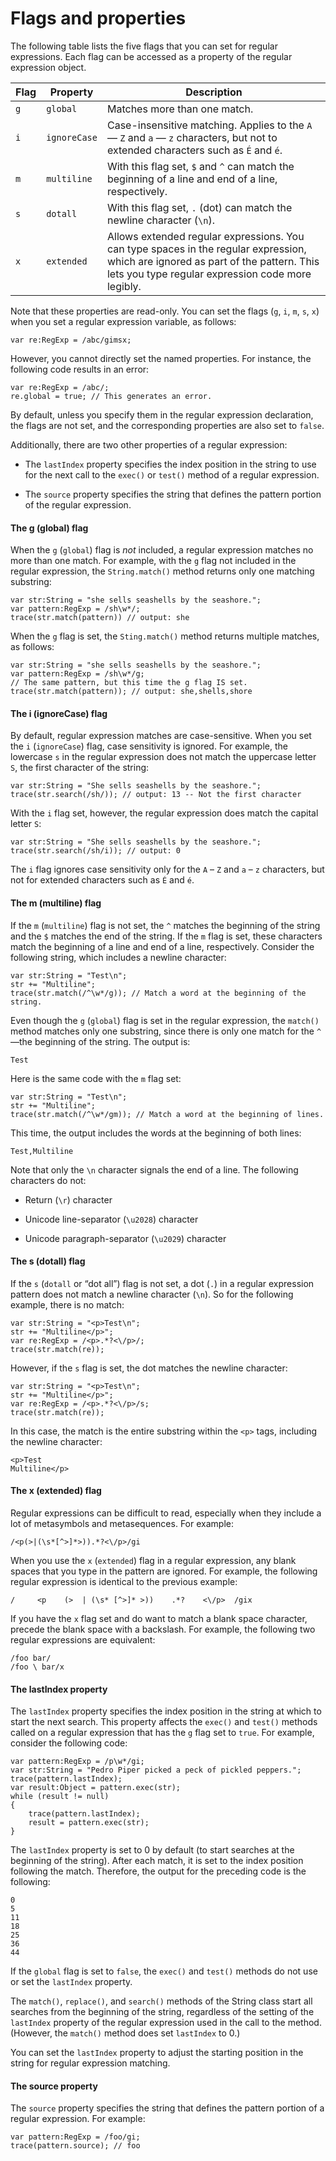 # Flags and properties

<div>

The following table lists the five flags that you can set for regular
expressions. Each flag can be accessed as a property of the regular expression
object.

<div>

| Flag | Property     | Description                                                                                                                                                                            |
| ---- | ------------ | -------------------------------------------------------------------------------------------------------------------------------------------------------------------------------------- |
| `g`  | `global`     | Matches more than one match.                                                                                                                                                           |
| `i`  | `ignoreCase` | Case-insensitive matching. Applies to the `A` — `Z` and `a` — `z` characters, but not to extended characters such as `É` and `é`.                                                      |
| `m`  | `multiline`  | With this flag set, `$` and `^` can match the beginning of a line and end of a line, respectively.                                                                                     |
| `s`  | `dotall`     | With this flag set, `.` (dot) can match the newline character (`\n`).                                                                                                                  |
| `x`  | `extended`   | Allows extended regular expressions. You can type spaces in the regular expression, which are ignored as part of the pattern. This lets you type regular expression code more legibly. |

</div>

Note that these properties are read-only. You can set the flags (`g`, `i`, `m`,
`s`, `x`) when you set a regular expression variable, as follows:

    var re:RegExp = /abc/gimsx;

However, you cannot directly set the named properties. For instance, the
following code results in an error:

    var re:RegExp = /abc/;
    re.global = true; // This generates an error.

By default, unless you specify them in the regular expression declaration, the
flags are not set, and the corresponding properties are also set to `false`.

Additionally, there are two other properties of a regular expression:

- The `lastIndex` property specifies the index position in the string to use for
  the next call to the `exec()` or `test()` method of a regular expression.

- The `source` property specifies the string that defines the pattern portion of
  the regular expression.

<div>

#### The g (global) flag

When the `g` (`global`) flag is _not_ included, a regular expression matches no
more than one match. For example, with the `g` flag not included in the regular
expression, the `String.match()` method returns only one matching substring:

    var str:String = "she sells seashells by the seashore.";
    var pattern:RegExp = /sh\w*/;
    trace(str.match(pattern)) // output: she

When the `g` flag is set, the `Sting.match()` method returns multiple matches,
as follows:

    var str:String = "she sells seashells by the seashore.";
    var pattern:RegExp = /sh\w*/g;
    // The same pattern, but this time the g flag IS set.
    trace(str.match(pattern)); // output: she,shells,shore

</div>

<div>

#### The i (ignoreCase) flag

By default, regular expression matches are case-sensitive. When you set the `i`
(`ignoreCase`) flag, case sensitivity is ignored. For example, the lowercase `s`
in the regular expression does not match the uppercase letter `S`, the first
character of the string:

    var str:String = "She sells seashells by the seashore.";
    trace(str.search(/sh/)); // output: 13 -- Not the first character

With the `i` flag set, however, the regular expression does match the capital
letter `S`:

    var str:String = "She sells seashells by the seashore.";
    trace(str.search(/sh/i)); // output: 0

The `i` flag ignores case sensitivity only for the `A` – `Z` and `a` – `z`
characters, but not for extended characters such as `É` and `é`.

</div>

<div>

#### The m (multiline) flag

If the `m` (`multiline`) flag is not set, the `^` matches the beginning of the
string and the `$` matches the end of the string. If the `m` flag is set, these
characters match the beginning of a line and end of a line, respectively.
Consider the following string, which includes a newline character:

    var str:String = "Test\n";
    str += "Multiline";
    trace(str.match(/^\w*/g)); // Match a word at the beginning of the string.

Even though the `g` (`global`) flag is set in the regular expression, the
`match()` method matches only one substring, since there is only one match for
the `^` —the beginning of the string. The output is:

    Test

Here is the same code with the `m` flag set:

    var str:String = "Test\n";
    str += "Multiline";
    trace(str.match(/^\w*/gm)); // Match a word at the beginning of lines.

This time, the output includes the words at the beginning of both lines:

    Test,Multiline

Note that only the `\n` character signals the end of a line. The following
characters do not:

- Return (`\r`) character

- Unicode line-separator (`\u2028`) character

- Unicode paragraph-separator (`\u2029`) character

</div>

<div>

#### The s (dotall) flag

If the `s` (`dotall` or “dot all”) flag is not set, a dot (`.`) in a regular
expression pattern does not match a newline character (`\n`). So for the
following example, there is no match:

    var str:String = "<p>Test\n";
    str += "Multiline</p>";
    var re:RegExp = /<p>.*?<\/p>/;
    trace(str.match(re));

However, if the `s` flag is set, the dot matches the newline character:

    var str:String = "<p>Test\n";
    str += "Multiline</p>";
    var re:RegExp = /<p>.*?<\/p>/s;
    trace(str.match(re));

In this case, the match is the entire substring within the `<p>` tags, including
the newline character:

    <p>Test
    Multiline</p>

</div>

<div>

#### The x (extended) flag

Regular expressions can be difficult to read, especially when they include a lot
of metasymbols and metasequences. For example:

    /<p(>|(\s*[^>]*>)).*?<\/p>/gi

When you use the `x` (`extended`) flag in a regular expression, any blank spaces
that you type in the pattern are ignored. For example, the following regular
expression is identical to the previous example:

    /     <p    (>  | (\s* [^>]* >))    .*?    <\/p>  /gix

If you have the `x` flag set and do want to match a blank space character,
precede the blank space with a backslash. For example, the following two regular
expressions are equivalent:

    /foo bar/
    /foo \ bar/x

</div>

<div>

#### The lastIndex property

The `lastIndex` property specifies the index position in the string at which to
start the next search. This property affects the `exec()` and `test()` methods
called on a regular expression that has the `g` flag set to `true`. For example,
consider the following code:

    var pattern:RegExp = /p\w*/gi;
    var str:String = "Pedro Piper picked a peck of pickled peppers.";
    trace(pattern.lastIndex);
    var result:Object = pattern.exec(str);
    while (result != null)
    {
        trace(pattern.lastIndex);
        result = pattern.exec(str);
    }

The `lastIndex` property is set to 0 by default (to start searches at the
beginning of the string). After each match, it is set to the index position
following the match. Therefore, the output for the preceding code is the
following:

    0
    5
    11
    18
    25
    36
    44

If the `global` flag is set to `false`, the `exec()` and `test()` methods do not
use or set the `lastIndex` property.

The `match()`, `replace()`, and `search()` methods of the String class start all
searches from the beginning of the string, regardless of the setting of the
`lastIndex` property of the regular expression used in the call to the method.
(However, the `match()` method does set `lastIndex` to 0.)

You can set the `lastIndex` property to adjust the starting position in the
string for regular expression matching.

</div>

<div>

#### The source property

The `source` property specifies the string that defines the pattern portion of a
regular expression. For example:

    var pattern:RegExp = /foo/gi;
    trace(pattern.source); // foo

</div>

</div>
